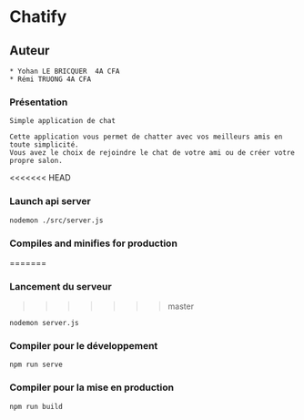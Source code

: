 # Chatify

## Auteur
```
* Yohan LE BRICQUER  4A CFA
* Rémi TRUONG 4A CFA
```

### Présentation
```
Simple application de chat

Cette application vous permet de chatter avec vos meilleurs amis en toute simplicité.
Vous avez le choix de rejoindre le chat de votre ami ou de créer votre propre salon.
```

<<<<<<< HEAD
### Launch api server
```
nodemon ./src/server.js
```

### Compiles and minifies for production
=======
### Lancement du serveur
>>>>>>> master
```
nodemon server.js
```

### Compiler pour le développement
```
npm run serve
```

### Compiler pour la mise en production
```
npm run build
```

